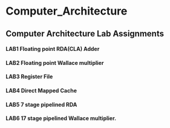 # Computer_Architecture
## Computer Architecture Lab Assignments
#### LAB1 Floating point RDA(CLA) Adder
#### LAB2 Floating point Wallace multiplier
#### LAB3 Register File
#### LAB4 Direct Mapped Cache
#### LAB5 7 stage pipelined RDA
#### LAB6 17 stage pipelined Wallace multiplier.
